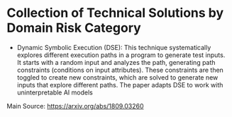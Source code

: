 # Collection of Technical Solutions by Domain Risk Category

- Dynamic Symbolic Execution (DSE): This technique systematically explores different execution paths in a program to generate test inputs. It starts with a random input and analyzes the path, generating path constraints (conditions on input attributes). These constraints are then toggled to create new constraints, which are solved to generate new inputs that explore different paths. The paper adapts DSE to work with uninterpretable AI models

Main Source: https://arxiv.org/abs/1809.03260
